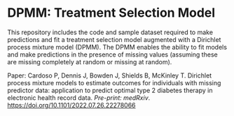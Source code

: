 # DPMM: Treatment Selection Model
This repository includes the code and sample dataset required to make predictions and fit a treatment selection model augmented with a Dirichlet process mixture model (DPMM). The DPMM enables the ability to fit models and make predictions in the presence of missing values (assuming these are missing completely at random or missing at random).


Paper:
Cardoso P, Dennis J, Bowden J, Shields B, McKinley T. Dirichlet process mixture models to estimate outcomes for individuals with missing predictor data: application to predict optimal type 2 diabetes therapy in electronic health record data. *Pre-print: medRxiv*. https://doi.org/10.1101/2022.07.26.22278066
